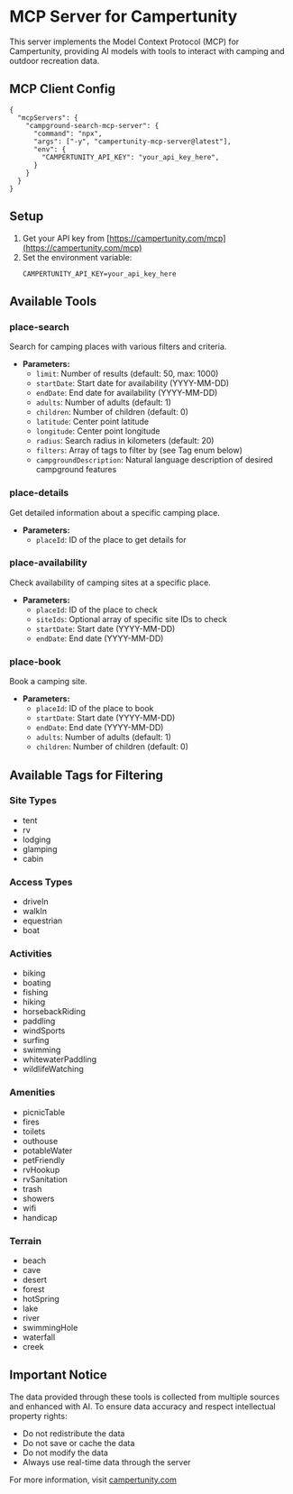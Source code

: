 # MCP Server for Campertunity

This server implements the Model Context Protocol (MCP) for Campertunity, providing AI models with tools to interact with camping and outdoor recreation data.

## MCP Client Config

```
{
  "mcpServers": {
    "campground-search-mcp-server": {
      "command": "npx",
      "args": ["-y", "campertunity-mcp-server@latest"],
      "env": {
        "CAMPERTUNITY_API_KEY": "your_api_key_here",
      }
    }
  }
}
```


## Setup

1. Get your API key from [https://campertunity.com/mcp](https://campertunity.com/mcp)
2. Set the environment variable:
   ```
   CAMPERTUNITY_API_KEY=your_api_key_here
   ```

## Available Tools

### place-search
Search for camping places with various filters and criteria.
- **Parameters:**
  - `limit`: Number of results (default: 50, max: 1000)
  - `startDate`: Start date for availability (YYYY-MM-DD)
  - `endDate`: End date for availability (YYYY-MM-DD)
  - `adults`: Number of adults (default: 1)
  - `children`: Number of children (default: 0)
  - `latitude`: Center point latitude
  - `longitude`: Center point longitude
  - `radius`: Search radius in kilometers (default: 20)
  - `filters`: Array of tags to filter by (see Tag enum below)
  - `campgroundDescription`: Natural language description of desired campground features

### place-details
Get detailed information about a specific camping place.
- **Parameters:**
  - `placeId`: ID of the place to get details for

### place-availability
Check availability of camping sites at a specific place.
- **Parameters:**
  - `placeId`: ID of the place to check
  - `siteIds`: Optional array of specific site IDs to check
  - `startDate`: Start date (YYYY-MM-DD)
  - `endDate`: End date (YYYY-MM-DD)

### place-book
Book a camping site.
- **Parameters:**
  - `placeId`: ID of the place to book
  - `startDate`: Start date (YYYY-MM-DD)
  - `endDate`: End date (YYYY-MM-DD)
  - `adults`: Number of adults (default: 1)
  - `children`: Number of children (default: 0)

## Available Tags for Filtering

### Site Types
- tent
- rv
- lodging
- glamping
- cabin

### Access Types
- driveIn
- walkIn
- equestrian
- boat

### Activities
- biking
- boating
- fishing
- hiking
- horsebackRiding
- paddling
- windSports
- surfing
- swimming
- whitewaterPaddling
- wildlifeWatching

### Amenities
- picnicTable
- fires
- toilets
- outhouse
- potableWater
- petFriendly
- rvHookup
- rvSanitation
- trash
- showers
- wifi
- handicap

### Terrain
- beach
- cave
- desert
- forest
- hotSpring
- lake
- river
- swimmingHole
- waterfall
- creek

## Important Notice

The data provided through these tools is collected from multiple sources and enhanced with AI. To ensure data accuracy and respect intellectual property rights:

- Do not redistribute the data
- Do not save or cache the data
- Do not modify the data
- Always use real-time data through the server

For more information, visit [campertunity.com](https://campertunity.com)